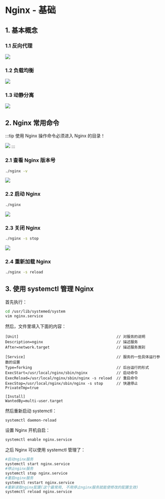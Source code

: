 # Nginx - 基础
## 1. 基本概念

### 1.1 反向代理

![](/imgs/nginx/nginx-1.png)

### 1.2 负载均衡

![](/imgs/nginx/nginx-2.png)

### 1.3 动静分离

![](/imgs/nginx/nginx-3.png)

## 2. Nginx 常用命令

:::tip
使用 Nginx 操作命令必须进入 Nginx 的目录！

![](/imgs/nginx/nginx-4.png)
:::



### 2.1 查看 Nginx 版本号

```bash
./nginx -v
```

![](/imgs/nginx/nginx-5.png)

### 2.2 启动 Nginx

```bash
./nginx 
```

![](/imgs/nginx/nginx-6.png)

### 2.3 关闭 Nginx

```bash
./nginx -s stop
```

![](/imgs/nginx/nginx-7.png)

### 2.4 重新加载 Nginx

```bash
./nginx -s reload
```

## 3. 使用 systemctl 管理 Nginx

首先执行：

```bash
cd /usr/lib/systemed/system
vim nginx.service
```

然后，文件里填入下面的内容：

```shell
[Unit]                                            // 对服务的说明
Description=nginx                                 // 描述服务
After=network.target                              // 描述服务类别

[Service]                                         // 服务的一些具体运行参数的设置
Type=forking                                      // 后台运行的形式
ExecStart=/usr/local/nginx/sbin/nginx             // 启动命令
ExecReload=/usr/local/nginx/sbin/nginx -s reload  // 重启命令
ExecStop=/usr/local/nginx/sbin/nginx -s stop      // 快速停止
PrivateTmp=true

[Install]
WantedBy=multi-user.target
```

然后重新启动 systemctl：

```bash
systemctl daemon-reload
```

设置 Nginx 开机自启：

```bash
systemctl enable nginx.service
```

之后 Nginx 可以使用 systemctl 管理了：

```bash
#启动nginx服务
systemctl start nginx.service
#停止nginx服务
systemctl stop nginx.service
#重启nginx服务
systemctl restart nginx.service
#重新读取nginx配置(这个最常用, 不用停止nginx服务就能使修改的配置生效)
systemctl reload nginx.service
```

